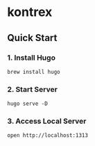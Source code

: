 # kontrex

## Quick Start

<!-- NOTE(ryutah): ローカルサーバ起動/ビルド用Dockerイメージを修正したら要修正 -->

### 1. Install Hugo

```console
brew install hugo
```

### 2. Start Server

```console
hugo serve -D
```

### 3. Access Local Server

```console
open http://localhost:1313
```
